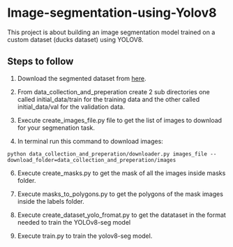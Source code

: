 # Image-segmentation-using-Yolov8
This project is about building an image segmentation model trained on a custom dataset (ducks dataset) using YOLOV8.
## Steps to follow

1. Download the segmented dataset from [here](https://storage.googleapis.com/openimages/web/download_v7.html#download-manually).

3. From data_collection_and_preperation create 2 sub directories one called initial_data/train for the training data and the other called initial_data/val for the validation data.

4. Execute create_images_file.py file to get the list of images to download for your segmenation task.

5. In terminal run this command to download images: 

  ```python data_collection_and_preperation/downloader.py images_file --download_folder=data_collection_and_preperation/images```

6. Execute create_masks.py to get the mask of all the images inside masks folder.

7. Execute masks_to_polygons.py to get the polygons of the mask images inside the labels folder.

8. Execute create_dataset_yolo_fromat.py to get the datataset in the format needed to train the YOLOv8-seg model

9. Execute train.py to train the yolov8-seg model.
